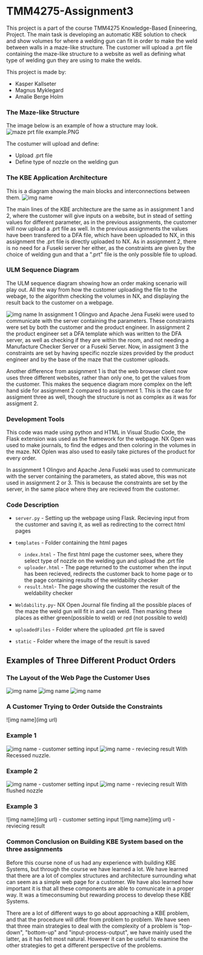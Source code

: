 # TMM4275-Assignment3

This project is a part of the course TMM4275 Knowledge-Based Enineering, Project. The main task is developing an automatic KBE solution to check and show volumes for where a welding gun can fit in order to make the weld between walls in a maze-like structure. The customer will upload a .prt file containing the maze-like structure to a website as well as defining what type of welding gun they are using to make the welds. 

This project is made by: 
* Kasper Kallseter
* Magnus Myklegard
* Amalie Berge Holm

### The Maze-like Structure
The image below is an example of how a structure may look. 
![maze prt file example.PNG](https://github.com/amaliebholm/TMM4275-Assignment3/blob/main/READme%20pictures/maze%20prt%20file%20example.PNG)


The costumer will upload and define: 
* Upload .prt file 
* Define type of nozzle on the welding gun

### The KBE Application Architecture
This is a diagram showing the main blocks and interconnections between them. 
![img name](https://github.com/amaliebholm/TMM4275-Assignment3/blob/main/READme%20pictures/Weld%20Main%20Blocks.png)


The main lines of the KBE architecture are the same as in assignment 1 and 2, where the customer will give inputs on a website, but in stead of setting values for different parameter, as in the previous assignments, the customer will now upload a .prt file as well. In the previous assignments the values have been transfered to a DFA file, which have been uploaded to NX, in this assignment the .prt file is directly uploaded to NX. As in assignment 2, there is no need for a Fuseki server her either, as the constraints are given by the choice of welding gun and that a ".prt" file is the only possible file to upload. 

### ULM Sequence Diagram
The ULM sequence diagram showing how an order making scenario will play out. All the way from how the customer uploading the file to the webage, to the algorithm checking the volumes in NX, and displaying the result back to the customer on a webpage. 

![img name](https://github.com/amaliebholm/TMM4275-Assignment3/blob/main/READme%20pictures/Weld%20Sequence%20Diagram.png)
In assignment 1 Olingvo and Apache Jena Fuseki were used to communicate with the server containing the parameters. These constraints were set by both the customer and the product engineer. In assignment 2 the product engineer set a DFA template which was written to the DFA server, as well as checking if they are within the room, and not needing a Manufacture Checker Server or a Fuseki Server. Now, in assigment 3 the constraints are set by having specific nozzle sizes provided by the product engineer and by the base of the maze that the customer uploads.

Another difference from assignment 1 is that the web browser client now uses three different websites, rather than only one, to get the values from the customer. This makes the sequence diagram more complex on the left hand side for assignment 2 compared to assignment 1. This is the case for assigment three as well, though the structure is not as complex as it was for assigment 2. 

### Development Tools
This code was made using python and HTML in Visual Studio Code, the Flask extension was used as the framework for the webpage. NX Open was used to make journals, to find the edges and then coloring in the volumes in the maze. NX Oplen was also used to  easily take pictures of the product for every order. 

In assignment 1 Olingvo and Apache Jena Fuseki was used to communicate with the server containing the parameters, as stated above, this was not used in assignment 2 or 3. This is because the constraints are set by the server, in the same place where they are recieved from the customer. 

### Code Description 
- `server.py` - Setting up the webpage using Flask. Recieving input from the customer and saving it, as well as redirecting to the correct html pages
- `templates` - Folder containing the html pages
  - `index.html` - The first html page the customer sees, where they select type of nozzle on the welding gun and upload the .prt file
  - `uploader.html` - The page returned to the customer when the input has been recieved, redirects the customer back to home page or to the page containing results of the weldability checker
  - `result.html`- The page showing the customer the result of the weldability checker 

- `Weldability.py`- NX Open Journal file finding all the possible places of the maze the weld gun will fit in and can weld. Then marking these places as either green(possible to weld) or red (not possible to weld)

- `uploadedFiles` - Folder where the uploaded .prt file is saved
- `static` - Folder where the image of the result is saved

## Examples of Three Different Product Orders  

### The Layout of the Web Page the Customer Uses
![img name](https://github.com/amaliebholm/TMM4275-Assignment3/blob/main/READme%20pictures/webpage.PNG)
![img name](https://github.com/amaliebholm/TMM4275-Assignment3/blob/main/READme%20pictures/file%20uploaded.PNG)
![img name](https://github.com/amaliebholm/TMM4275-Assignment3/blob/main/READme%20pictures/maze2%20weldability.PNG)
### A Customer Trying to Order Outside the Constraints
![img name](img url)

### Example 1 
![img name](https://github.com/amaliebholm/TMM4275-Assignment3/blob/main/READme%20pictures/maze%20prt%20file%20example.PNG) - customer setting input 
![img name](https://github.com/amaliebholm/TMM4275-Assignment3/blob/main/READme%20pictures/mazetest%20above.PNG) - reviecing result
With Recessed nuzzle.
### Example 2
![img name](https://github.com/amaliebholm/TMM4275-Assignment3/blob/main/READme%20pictures/maze%20prt%20file%20example.PNG) - customer setting input 
![img name](https://github.com/amaliebholm/TMM4275-Assignment3/blob/main/READme%20pictures/mazetest%20flush.PNG) - reviecing result
With flushed nozzle
### Example 3
![img name](img url) - customer setting input 
![img name](img url) - reviecing result

### Common Conclusion on Building KBE System based on the three assignments 
Before this course none of us had any experience with building KBE Systems, but through the course we have learned a lot. We have learned that there are a lot of complex structures and architecture surrounding what can seem as a simple web page for a customer. We have also learned how important it is that all these components are able to comunicate in a proper way. It was a timeconsuming but rewarding process to develop these KBE Systems. 

There are a lot of different ways to go about approaching a KBE problem, and that the procedure will differ from problem to problem. We have seen that three main strategies to deal with the complexity of a problem is "top-down", "bottom-up" and "input-process-output", we have mainly used the latter, as it has felt most natural. However it can be useful to examine the other strategies to get a different perspective of the problems. 
